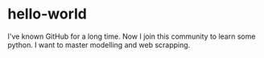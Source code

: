 # hello-world
I've known GitHub for a long time. Now I join this community to learn some python. I want to master modelling and web scrapping. 
